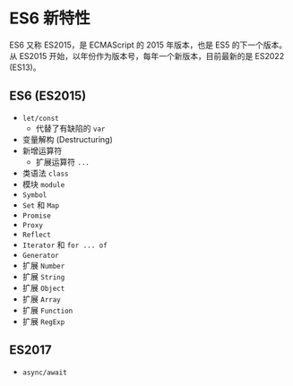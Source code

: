 # ES6 新特性

ES6 又称 ES2015，是 ECMAScript 的 2015 年版本，也是 ES5 的下一个版本。从 ES2015 开始，以年份作为版本号，每年一个新版本，目前最新的是 ES2022 (ES13)。

## ES6 (ES2015)

- `let/const`
  - 代替了有缺陷的 `var`
- 变量解构 (Destructuring)
- 新增运算符
  - 扩展运算符 `...`
- 类语法 `class`
- 模块 `module`
- `Symbol`
- `Set` 和 `Map`
- `Promise`
- `Proxy`
- `Reflect`
- `Iterator` 和 `for ... of`
- `Generator`
- 扩展 `Number`
- 扩展 `String`
- 扩展 `Object`
- 扩展 `Array`
- 扩展 `Function`
- 扩展 `RegExp`

## ES2017

- `async/await`
